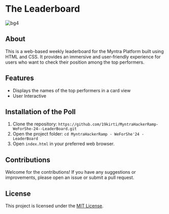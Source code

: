 # The Leaderboard

![bg4](https://github.com/user-attachments/assets/f1ecea62-fa1c-4f47-ac96-caa4a56c30bd)


## About  

This is a web-based weekly leaderboard for the Myntra Platform built using HTML and CSS. It provides an immersive and user-friendly experience for users who want to check their position among the top performers.

## Features  

- Displays the names of the top performers in a card view
- User Interactive

## Installation of the Poll 

1. Clone the repository: `https://github.com/19kirti/MyntraHackerRamp-WeForShe-24--LeaderBoard.git`
2. Open the project folder: `cd MyntraHackerRamp - WeForShe'24 -LeaderBoard`
3. Open `index.html` in your preferred web browser.

## Contributions

Welcome for the contributions! If you have any suggestions or improvements, please open an issue or submit a pull request.

## License

This project is licensed under the [MIT License](LICENSE).
